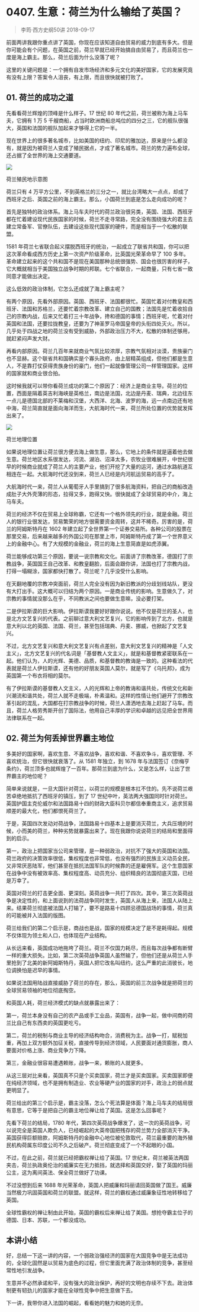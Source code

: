 # 0407. 生意：荷兰为什么输给了英国？
> 李筠·西方史纲50讲
2018-09-17

前面两讲我跟你重点讲了英国，你现在应该知道自由贸易的威力到底有多大。但是你可能会有个问题，在英国之前，荷兰早就已经开始搞自由贸易了，而且荷兰也一度是海上霸主。那么，荷兰后面为什么没落了呢？

这里的关键问题是：一个拥有自发市场经济和多元文化的美好国家，它的发展究竟有没有上限？答案令人沮丧，有上限，而且很快就被打败了。

## 01. 荷兰的成功之道

先看看荷兰辉煌的顶峰是什么样子。17 世纪 80 年代之前，荷兰被称为海上马车夫，它拥有 1 万 5 千艘商船，占当时欧洲商船总吨位的四分之三，它的舰队很强大，英国和法国的舰队加起来才够得上它的一半。

现在世界上的很多著名城市，比如美国的纽约、印尼的雅加达，原来是什么都没有，就是因为被荷兰人变成了殖民据点，才成了著名城市。荷兰的势力遍布全球，还占据了全世界的海上交通要道。

![](https://raw.githubusercontent.com/dalong0514/selfstudy/master/图片链接/历史/2018007.jpg)

荷兰殖民地示意图

荷兰只有 4 万平方公里，不到英格兰的三分之一，就比台湾略大一点点，却成了西班牙之后、英国之前的海上霸主。那么，小国荷兰到底是怎么走向成功的呢？

首先是独特的政治体系。海上马车夫时代的荷兰政治很另类，英国、法国、西班牙都在忙着建设现代民族国家的时候，荷兰不走寻常路，完全没有围绕强大的君主去建立常备军、官僚队伍，去建设这些现代国家的硬件，而是相当于一个松散的联盟。

1581 年荷兰七省联合起义摆脱西班牙的统治，一起成立了联省共和国，你可以把这次革命看成西方历史上第一次资产阶级革命，比英国光荣革命早了 100 多年。革命建立起来的这个共和国不是现在美国那种总统很强势、国会也很厉害的样子，它大概就相当于美国独立战争时期的邦联。七个省联合，一起商量，只有七省一致同意才能做出决定。

这么低效的政治体制，它怎么还成就了海上霸主呢？

有两个原因，先看外部原因。英国、西班牙、法国都很忙。英国忙着对付教皇和西班牙、法国和苏格兰，还要忙着宗教改革、建立自己的国教；法国先是忙着收拾自己的宗教内战，后来又忙着打三十年战争，搀和德国的事情；西班牙呢，忙着对付英国和法国，还要拉拢教皇，还要为了神圣罗马帝国皇帝的头衔四处灭火。所以，几乎处于四战之地的荷兰没有受到威胁，外部政治压力不大，松散的体制还够用，就赶紧闷声发大财。

再看内部原因。荷兰几百年来就商业气氛比较浓厚，宗教气氛相对淡漠，贵族豪门也不显赫。这个联省共和国确实是个寡头政府，由上层精英组成，但他们都是生意人，不是靠打仗获得贵族身份的豪门，他们一起就像管理公司一样管理国家。这样的国家就和商业很合拍。

这时候我就可以带你看荷兰成功的第二个原因了：经济上是商业主导。荷兰的位置，西面是隔着英吉利海峡是英格兰，南边是法国，北边是丹麦、瑞典，北边往东一点儿是德国北部的不莱梅和汉堡，大西洋、北海、波罗的海，远一点南边还有地中海，荷兰简直就是面向海洋而生，大航海时代一来，荷兰所处位置的优势就发挥出来了。

![](https://raw.githubusercontent.com/dalong0514/selfstudy/master/图片链接/历史/2018008.jpg)

荷兰地理位置

如果说地理位置让荷兰很方便去海上做生意，那么，它地上的条件就是逼着他去做生意。荷兰地区水系很发达，河流、湖泊、沼泽太多，农牧业很难展开，中世纪很早的时候商业就成了荷兰人的主要产业，他们开挖了大量的运河，通过水路航道互相连在一起。大航海时代还没到来，荷兰人已经是内河航运贸易的高手了。

大航海时代一来，荷兰人从葡萄牙人手里搞到了很多航海资料，把自己的商船改造成肚子大外壳薄的形态，拉得又多，跑得又快。很快就成了全球贸易的中介，海上马车夫。

荷兰的经济不仅在贸易上全球称霸，它还有一个格外领先的行业，就是金融。荷兰人的银行业很发达，贸易繁荣的地方很需要资金周转，这并不稀奇。厉害的是，荷兰的阿姆斯特丹在 1602 年建立起了全世界第一个证券交易所。各种公司的股票在那里交易，后来越来越多的外国公司在那里上市，阿姆斯特丹成了第一个世界意义上的金融中心。有了大规模的金融业，荷兰的海上生意简直是如虎添翼。

荷兰能够成功第三个原因，要说一说宗教和文化。前面讲了宗教改革，德国打了宗教战争，英国国王自己改革、和教皇翻脸，后面会跟你讲，法国也打了宗教内战，打得一塌糊涂，国家都快打散了。荷兰呢？几乎没受什么影响。

在天翻地覆的宗教冲突面前，荷兰人完全没有因为新旧教派的分歧划线站队，更没有大打出手。这大概可以归结为两个原因。一是商业传统的影响。生意做久了，对宗教的事情就没那么在乎，不同教派之间也要做生意嘛，没必要打架。

二是伊拉斯谟的巨大影响。伊拉斯谟我要好好跟你说说。他不仅是荷兰的圣人，也是北方文艺复兴的代表。之前聊过意大利文艺复兴，它的影响传到了北方，也就是意大利以北的英国、法国、荷兰，甚至包括瑞典、丹麦、挪威，也掀起了文艺复兴。

不过，北方文艺复兴和意大利文艺复兴有点差别，意大利文艺复兴的精神是「人文主义」，北方文艺复兴的代名词是「基督教人文主义」，就是和基督教紧密联系在一起。他们认为，人的光辉、美德、品质，和基督教的教诲是一致的。这种看法的代表就是荷兰人伊拉斯谟，还有他的好朋友英国人莫尔，就是写了《乌托邦》，成为英国第一个布衣将相的莫尔。

有了伊拉斯谟的基督教人文主义，人的光辉和上帝的教诲和谐共处，传统文化和新兴潮流和谐共处，荷兰人就不走极端，朴素温和。这样的性情让他们避开了宗教改革引起的混乱，大国都在打宗教战争的时候，荷兰人潇洒地去海上赶起了马车。而且，荷兰人格劳秀斯开创了国际法，他用自己丰厚的学识和卓越的远见把全世界用法律联系在一起。

## 02. 荷兰为何丢掉世界霸主地位

多美好的国家啊，喜欢生意、不喜欢战争，喜欢和谐、不喜欢争斗，喜欢管理、不喜欢统治，但它很快就衰落了。从 1581 年独立，到 1678 年与法国签订《奈梅亨条约》，荷兰顶多也就辉煌了一百年。那荷兰到底为什么，又是怎么样，让出了世界霸主的地位呢？

简单来说就是，一旦大国针对荷兰，以荷兰的规模是根本扛不住的。先不说荷兰艰苦卓绝地抵抗了西班牙的镇压，到了 17 世纪中叶，英法两大强国同时针对荷兰。英国护国主克伦威尔和法国路易十四的财政大臣科贝尔都信奉重商主义，追求贸易顺差的最大化，他们都恨死荷兰了。

于是，英国四次发动对荷战争，法国路易十四基本上是要消灭荷兰，大兵压境的时候，小而美的荷兰，种种劣势就暴露出来了。现在我跟你说说荷兰的结局和里面得到的启示。

第一，政治上把国家当公司来管理，是一种弱政治，对抗不了强大的英国和法国。荷兰政府的决策效率很低，集权程度也非常低，也没有强烈的民族主义动员全民，又非常厌恶陆军，他们甚至在抵抗法国军队的时候靠的还是雇佣军。这个生意国家在战争中没有被效率高、集权程度高、动员充分、组织精良的法国彻底灭国，已经是万幸了。

英国对荷兰的打击更全面、更深刻。英荷战争一共打了四次。其中，第三次英荷战争是决定性的，和上面说到的法荷战争同时发生，英国人从海上来，法国人从陆上来。结果荷兰彻底被法国人打输了，要不是路易十四顾忌德国战场的事情，荷兰真的可能被并入法国的版图。

荷兰给我们的第二个启示是，商战也是战，国家的规模决定了是不是耗得起。规模不仅体现为领土和人口，也体现在产业结构。

从长远来看，英国成功地拖垮了荷兰。荷兰不仅国力耗尽，而且每次战争都有断臂一样的重大损失。比如，第二次英荷战争英国人虽然输了，但他们还是从荷兰人手里抢到了北美的新阿姆斯特丹，英国人把它改名叫纽约，这么严重的此消彼长，地位调换怕是迟早的事情。

如果说法国用陆战直接威胁了荷兰的存在，那么，英国的前三次战争就是把荷兰的全球贸易领袖的地位彻底掏空。

和英国人耗，荷兰经济模式的缺点就暴露出来了：

第一，荷兰本身没有自己的农产品或手工业品，英国有，战争一起，做中间商的荷兰比自己有东西卖的英国更吃亏。

第二，荷兰的税制与商业主导的经济结构吻合，消费税为主。战争一打，赋税加重，再加上双方额外加征关税，直接传导到经济领域，人民要面对通货膨胀，商人要面对价格上涨、商业竞争力下降。

第三，金融业很容易遭遇赖账，战争一来，赖账的人就更多。

从这三层对比来看，英国真不只是个买卖国家，荷兰才是买卖国家。买卖国家即便在纯经济领域，也不是拥有制造业、农业等硬产业的国家的对手，政治上的弱点就更明显了。

荷兰给出的第三个启示是，霸主没落，怎么个死法算是体面？海上马车夫的结局很有意思，它等于是把自己的霸主地位禅让给了英国。这是怎么回事呢？

先看下荷兰的结局，1780 年代，第四次英荷战争爆发了，这一次的英荷战争，可以说完全是英国人欺负人，已经崛起的大英帝国把残存的荷兰势力全部消灭干净。英国获得巨额赔款，阿姆斯特丹的金融中心地位被伦敦取代，荷兰最重要的海外殖民机构荷属东印度公司不久之后破产。荷兰彻底变成了一个不起眼的小国。

不过，在此之前，荷兰就已经把霸权禅让给了英国。17 世纪末，荷兰被英法两国夹击，荷兰执政奥伦治的威廉实在无力抵挡，就选择和英国交好，娶了英国的玛丽公主，这为离间英法、保全荷兰做好了功课。

不过没想到后来 1688 年光荣革命，英国人把威廉和玛丽请回英国做了国王。威廉当然极力巩固英国和荷兰的联盟。就这样，荷兰的霸权通过威廉象征性地转移给了英国。

全球性霸权的禅让制由此开始，英国的霸权后来禅让给了美国。想抢夺霸主位子的德国、日本、苏联，一个都没成功。

## 本讲小结

好，总结一下这一讲的内容，一个弱政治强经济的国家在大国竞争中是无法成功的，全球化固然是以贸易为底色的过程，但它里面充满了政治体制的竞争，甚至经常性地引发战争。

生意并不必然承诺和平，没有强大的政治保护，再好的文明也存续不下去。政治体制更有韧劲儿的国家才能在全球性竞争中把生意做下去。

下一讲，我带你进入法国的崛起，看看她的魅力和她的无奈。


